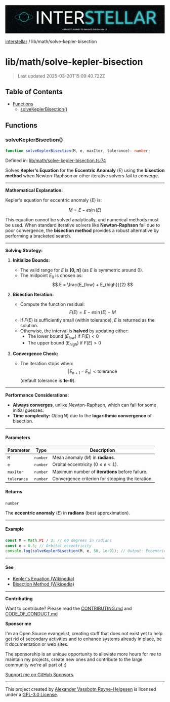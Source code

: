<div><img alt="SPECCER logo" src="https://raw.githubusercontent.com/phun-ky/interstellar/main/public/interstellar-header.png" style="max-height:120px;"/></div>

[interstellar](../../README.md) / lib/math/solve-kepler-bisection

# lib/math/solve-kepler-bisection

> Last updated 2025-03-20T15:09:40.722Z

## Table of Contents

- [Functions](#functions)
  - [solveKeplerBisection()](#solvekeplerbisection)

## Functions

### solveKeplerBisection()

```ts
function solveKeplerBisection(M, e, maxIter, tolerance): number;
```

Defined in:
[lib/math/solve-kepler-bisection.ts:74](https://github.com/phun-ky/interstellar/blob/main/src/lib/math/solve-kepler-bisection.ts#L74)

Solves **Kepler's Equation** for the **Eccentric Anomaly** ($E$) using the
**bisection method** when Newton-Raphson or other iterative solvers fail to
converge.

---

**Mathematical Explanation:**

Kepler's equation for eccentric anomaly ($E$) is:

$$
M = E - e \sin(E)
$$

This equation cannot be solved analytically, and numerical methods must be used.
When standard iterative solvers like **Newton-Raphson** fail due to poor
convergence, the **bisection method** provides a robust alternative by
performing a bracketed search.

---

**Solving Strategy:**

1. **Initialize Bounds:**

   - The valid range for $E$ is **$[0, \pi]$** (as $E$ is symmetric around 0).
   - The midpoint $E_0$ is chosen as:
     $$
     E = \frac{E_{low} + E_{high}}{2}
     $$

2. **Bisection Iteration:**

   - Compute the function residual:
     $$
     F(E) = E - e \sin(E) - M
     $$
   - If $F(E)$ is sufficiently small (within tolerance), $E$ is returned as the
     solution.
   - Otherwise, the interval is **halved** by updating either:
     - The lower bound ($E_{low}$) if $F(E) < 0$
     - The upper bound ($E_{high}$) if $F(E) > 0$

3. **Convergence Check:**
   - The iteration stops when:
     $$
     |E_{n+1} - E_n| < \text{tolerance}
     $$
     (default tolerance is **1e-9**).

---

**Performance Considerations:**

- **Always converges**, unlike Newton-Raphson, which can fail for some initial
  guesses.
- **Time complexity:** $O(\log N)$ due to the **logarithmic convergence** of
  bisection.

---

#### Parameters

| Parameter   | Type     | Description                                       |
| ----------- | -------- | ------------------------------------------------- |
| `M`         | `number` | Mean anomaly ($M$) in **radians**.                |
| `e`         | `number` | Orbital eccentricity ($0 \leq e < 1$).            |
| `maxIter`   | `number` | Maximum number of **iterations** before failure.  |
| `tolerance` | `number` | Convergence criterion for stopping the iteration. |

#### Returns

`number`

The **eccentric anomaly** ($E$) in **radians** (best approximation).

---

#### Example

```ts
const M = Math.PI / 3; // 60 degrees in radians
const e = 0.5; // Orbital eccentricity
console.log(solveKeplerBisection(M, e, 50, 1e-9)); // Output: Eccentric anomaly in radians
```

---

#### See

- [Kepler's Equation (Wikipedia)](https://en.wikipedia.org/wiki/Kepler%27s_equation)
- [Bisection Method (Wikipedia)](https://en.wikipedia.org/wiki/Bisection_method)

---

**Contributing**

Want to contribute? Please read the
[CONTRIBUTING.md](https://github.com/phun-ky/interstellar/blob/main/CONTRIBUTING.md)
and
[CODE_OF_CONDUCT.md](https://github.com/phun-ky/interstellar/blob/main/CODE_OF_CONDUCT.md)

**Sponsor me**

I'm an Open Source evangelist, creating stuff that does not exist yet to help
get rid of secondary activities and to enhance systems already in place, be it
documentation or web sites.

The sponsorship is an unique opportunity to alleviate more hours for me to
maintain my projects, create new ones and contribute to the large community
we're all part of :)

[Support me on GitHub Sponsors](https://github.com/sponsors/phun-ky).

---

This project created by [Alexander Vassbotn Røyne-Helgesen](http://phun-ky.net)
is licensed under a
[GPL-3.0 License](https://choosealicense.com/licenses/gpl-3.0/).
